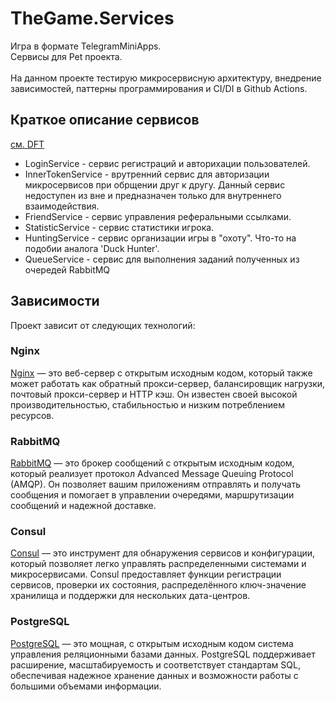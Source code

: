 ﻿# TheGame.Services
Игра в формате TelegramMiniApps.<br/>
Сервисы для Pet проекта. 
<br/><br/>
На данном проекте тестирую микросервисную архитектуру, внедрение зависимостей, паттерны программирования и CI/DI в Github Actions. 

## Краткое описание сервисов
[см. DFT](DTF.pdf)
* LoginService - сервис регистраций и авторихации пользователей.
* InnerTokenService - врутренний сервис для авторизации микросервисов при обрщении друг к другу. Данный сервис недоступен из вне и предназначен только для внутреннего взаимодействия.
* FriendService - сервис управления реферальными ссылками. 
* StatisticService - сервис статистики игрока.
* HuntingService - сервис организации игры в "охоту". Что-то на подобии аналога 'Duck Hunter'.
* QueueService - сервис для выполнения заданий полученных из очередей RabbitMQ

## Зависимости

Проект зависит от следующих технологий:

### Nginx

[Nginx](https://nginx.org/) — это веб-сервер с открытым исходным кодом, который также может работать как обратный прокси-сервер, балансировщик нагрузки, почтовый прокси-сервер и HTTP кэш. Он известен своей высокой производительностью, стабильностью и низким потреблением ресурсов.

### RabbitMQ

[RabbitMQ](https://www.rabbitmq.com/) — это брокер сообщений с открытым исходным кодом, который реализует протокол Advanced Message Queuing Protocol (AMQP). Он позволяет вашим приложениям отправлять и получать сообщения и помогает в управлении очередями, маршрутизации сообщений и надежной доставке.

### Consul

[Consul](https://www.consul.io/) — это инструмент для обнаружения сервисов и конфигурации, который позволяет легко управлять распределенными системами и микросервисами. Consul предоставляет функции регистрации сервисов, проверки их состояния, распределённого ключ-значение хранилища и поддержки для нескольких дата-центров.

### PostgreSQL
[PostgreSQL](https://www.postgresql.org/) — это мощная, с открытым исходным кодом система управления реляционными базами данных. PostgreSQL поддерживает расширение, масштабируемость и соответствует стандартам SQL, обеспечивая надежное хранение данных и возможности работы с большими объемами информации.